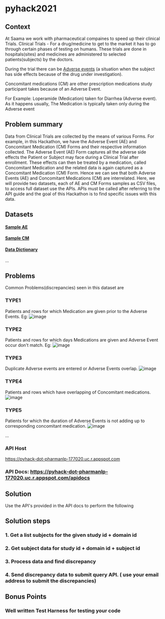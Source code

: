 # pyhack2021

## Context
At Saama we work with pharmaceutical compaines to speed up their clinical Trials.
Clinical Trials - For a drug/medicine to get to the market it has to go through certain phases of testing on humans. These trials are done in hospitals(sites) and medicines are administered to selected patients(subjects) by the doctors.

During the trial there can be [Adverse events](https://en.wikipedia.org/wiki/Adverse_event) (a situation when the subject has side effects because of the drug under investigation).

Concomitant medications (CM) are other prescription medications study participant takes because of an Adverse Event.

For Example: Loperamide (Medication) taken for Diarrhea (Adverse event). As it happens usually, The Medication is typically taken only during the Adverse event 

## Problem summary


Data from Clinical Trials are collected by the means of various Forms. For example, in this Hackathon, we have the Adverse Event (AE) and Concomitant Medication (CM) Forms and their respective information collected. The Adverse Event (AE) Form captures all the adverse side effects the Patient or Subject may face during a Clinical Trial after enrollment. These effects can then be treated by a medication, called Concomitant Medication and the related data is again captured as a Concomitant Medication (CM) Form. Hence we can see that both Adverse Events (AE) and Concomitant Medications (CM) are interrelated. Here, we will provide two  datasets, each of AE and CM Forms samples as CSV files, to access full dataset use the APIs. APIs must be called after referring to the API guide and the goal of this Hackathon is to find specific issues with this data.


## Datasets

#### [Sample AE](https://www.dropbox.com/s/wg3xi7f9kxr5o4w/AE_data_sample.xlsx?dl=0)
#### [Sample CM](https://www.dropbox.com/s/uar0h8pkfxtt2ij/cm_data_sample.xlsx?dl=0)

#### [Data Dictionary](https://www.dropbox.com/s/5s83sveiovzolsh/Hackathon%20Data%20Dictionary.xlsx?dl=0)
...

## Problems

Common Problems(discrepancies) seen in this dataset are 

### TYPE1
Patients and rows for which Medication are given prior to the Adverse Events.
Eg: ![image](https://user-images.githubusercontent.com/16976605/110984096-aaaffe80-8338-11eb-8bb0-d4193ffde67c.png)

### TYPE2
Patients and rows for which days Medications are given and Adverse Event occur don't match. 
Eg: ![image](https://user-images.githubusercontent.com/16976605/110984437-23af5600-8339-11eb-97f9-0b099cfad2e7.png)

### TYPE3
Duplicate Adverse events are entered or Adverse Events overlap.
![image](https://user-images.githubusercontent.com/16976605/110985084-fc0cbd80-8339-11eb-86eb-f33f065ba55a.png)

### TYPE4
Patients and rows which have overlapping of Concomitant medications.
![image](https://user-images.githubusercontent.com/16976605/110985591-a1c02c80-833a-11eb-85de-4a17de36ac39.png)

### TYPE5
Patients for which the duration of Adverse Events is not adding up to corresponding concomitant medication. 
![image](https://user-images.githubusercontent.com/16976605/110986383-99b4bc80-833b-11eb-9306-5db76834cc45.png)

...

### API Host

https://pyhack-dot-pharmanlp-177020.uc.r.appspot.com

### API Docs: https://pyhack-dot-pharmanlp-177020.uc.r.appspot.com/apidocs

## Solution 

Use the API's provided in the API docs to perform the following 

## Solution steps
### 1. Get a list subjects for the given study id + domain id
### 2. Get subject data for study id + domain id + subject id
### 3. Process data and find discrepancy
### 4. Send discrepancy data to submit query API. ( use your email address to submit the discrepancies)

## Bonus Points

### Well written Test Harness for testing your code


